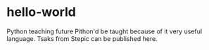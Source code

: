 # hello-world
Python teaching future
Pithon'd be taught because of it very useful language.
Tsaks from Stepic can be published here.
